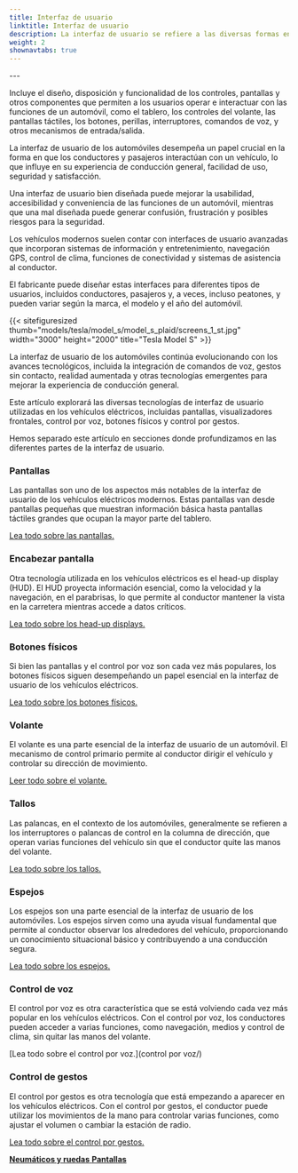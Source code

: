 ```yaml
---
title: Interfaz de usuario
linktitle: Interfaz de usuario
description: La interfaz de usuario se refiere a las diversas formas en que los conductores y pasajeros interactúan con las funciones y controles de un vehículo.
weight: 2
shownavtabs: true
---
```

<!-- markdownlint-disable MD033 -->---
 
Incluye el diseño, disposición y funcionalidad de los controles, pantallas y otros componentes que permiten a los usuarios operar e interactuar con las funciones de un automóvil, como el tablero, los controles del volante, las pantallas táctiles, los botones, perillas, interruptores, comandos de voz, y otros mecanismos de entrada/salida.

La interfaz de usuario de los automóviles desempeña un papel crucial en la forma en que los conductores y pasajeros interactúan con un vehículo, lo que influye en su experiencia de conducción general, facilidad de uso, seguridad y satisfacción.

Una interfaz de usuario bien diseñada puede mejorar la usabilidad, accesibilidad y conveniencia de las funciones de un automóvil, mientras que una mal diseñada puede generar confusión, frustración y posibles riesgos para la seguridad.

Los vehículos modernos suelen contar con interfaces de usuario avanzadas que incorporan sistemas de información y entretenimiento, navegación GPS, control de clima, funciones de conectividad y sistemas de asistencia al conductor.

El fabricante puede diseñar estas interfaces para diferentes tipos de usuarios, incluidos conductores, pasajeros y, a veces, incluso peatones, y pueden variar según la marca, el modelo y el año del automóvil.

{{< sitefiguresized thumb="models/tesla/model_s/model_s_plaid/screens_1_st.jpg" width="3000" height="2000" title="Tesla Model S" >}}

La interfaz de usuario de los automóviles continúa evolucionando con los avances tecnológicos, incluida la integración de comandos de voz, gestos sin contacto, realidad aumentada y otras tecnologías emergentes para mejorar la experiencia de conducción general.

Este artículo explorará las diversas tecnologías de interfaz de usuario utilizadas en los vehículos eléctricos, incluidas pantallas, visualizadores frontales, control por voz, botones físicos y control por gestos.

Hemos separado este artículo en secciones donde profundizamos en las diferentes partes de la interfaz de usuario.

### Pantallas

Las pantallas son uno de los aspectos más notables de la interfaz de usuario de los vehículos eléctricos modernos. Estas pantallas van desde pantallas pequeñas que muestran información básica hasta pantallas táctiles grandes que ocupan la mayor parte del tablero.

[Lea todo sobre las pantallas.](pantallas/)

### Encabezar pantalla

Otra tecnología utilizada en los vehículos eléctricos es el head-up display (HUD). El HUD proyecta información esencial, como la velocidad y la navegación, en el parabrisas, lo que permite al conductor mantener la vista en la carretera mientras accede a datos críticos.

[Lea todo sobre los head-up displays.](hud/)

### Botones físicos

Si bien las pantallas y el control por voz son cada vez más populares, los botones físicos siguen desempeñando un papel esencial en la interfaz de usuario de los vehículos eléctricos.

[Lea todo sobre los botones físicos.](botones/)

### Volante

El volante es una parte esencial de la interfaz de usuario de un automóvil. El mecanismo de control primario permite al conductor dirigir el vehículo y controlar su dirección de movimiento.

[Leer todo sobre el volante.](volante/)

### Tallos

Las palancas, en el contexto de los automóviles, generalmente se refieren a los interruptores o palancas de control en la columna de dirección, que operan varias funciones del vehículo sin que el conductor quite las manos del volante.

[Lea todo sobre los tallos.](tallos/)

### Espejos

Los espejos son una parte esencial de la interfaz de usuario de los automóviles. Los espejos sirven como una ayuda visual fundamental que permite al conductor observar los alrededores del vehículo, proporcionando un conocimiento situacional básico y contribuyendo a una conducción segura.

[Lea todo sobre los espejos.](espejos/)

### Control de voz

El control por voz es otra característica que se está volviendo cada vez más popular en los vehículos eléctricos. Con el control por voz, los conductores pueden acceder a varias funciones, como navegación, medios y control de clima, sin quitar las manos del volante.

[Lea todo sobre el control por voz.](control por voz/)

### Control de gestos

El control por gestos es otra tecnología que está empezando a aparecer en los vehículos eléctricos. Con el control por gestos, el conductor puede utilizar los movimientos de la mano para controlar varias funciones, como ajustar el volumen o cambiar la estación de radio.

[Lea todo sobre el control por gestos.](gesturecontrol/)


<div class="mt-3 mb-3">
     <a href="../wheels/" class="text-decoration-none text-black"><strong><i class="bi-arrow-left"></i> Neumáticos y ruedas</strong> </a>
     <a href="screens/" class="text-decoration-none text-black float-end"><strong>Pantallas<i class="bi-arrow-right"></i></strong></a>
</div>